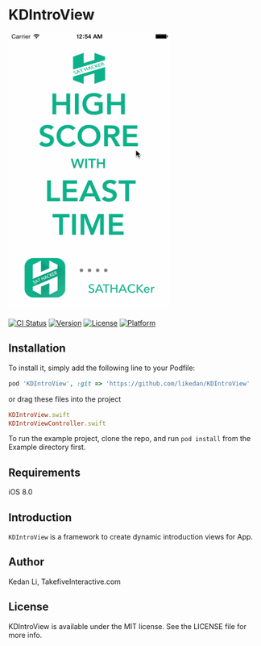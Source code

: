 # KDIntroView

<img src="showup.gif" width="320" height="550"/>

[![CI Status](http://img.shields.io/travis/likedan/KDIntroView.svg?style=flat)](https://travis-ci.org/likedan/KDIntroView)
[![Version](https://img.shields.io/cocoapods/v/KDIntroView.svg?style=flat)](http://cocoapods.org/pods/KDIntroView)
[![License](https://img.shields.io/cocoapods/l/KDIntroView.svg?style=flat)](http://cocoapods.org/pods/KDIntroView)
[![Platform](https://img.shields.io/cocoapods/p/KDIntroView.svg?style=flat)](http://cocoapods.org/pods/KDIntroView)

## Installation

To install
it, simply add the following line to your Podfile:

```ruby
pod 'KDIntroView', :git => 'https://github.com/likedan/KDIntroView'
```
or drag these files into the project

```ruby
KDIntroView.swift
KDIntroViewController.swift
```
To run the example project, clone the repo, and run `pod install` from the Example directory first.

## Requirements
iOS 8.0



## Introduction
`KDIntroView` is a framework to create dynamic introduction views for App. 



## Author

Kedan Li, TakefiveInteractive.com

## License

KDIntroView is available under the MIT license. See the LICENSE file for more info.

